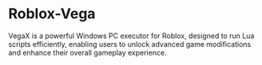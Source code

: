 # Roblox-Vega
VegaX is a powerful Windows PC executor for Roblox, designed to run Lua scripts efficiently, enabling users to unlock advanced game modifications and enhance their overall gameplay experience.
